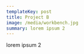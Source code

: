 ```yaml
---
templateKey: post
title: Project B
image: /media/workbench.jpg
summary: lorem ipsum 2
---
```


lorem ipsum 2
